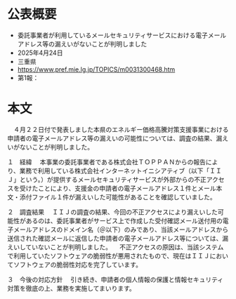 # 公表概要
- 委託事業者が利用しているメールセキュリティサービスにおける電子メールアドレス等の漏えいがないことが判明しました
- 2025年4月24日
- 三重県
- https://www.pref.mie.lg.jp/TOPICS/m0031300468.htm
- 第1報：

# 本文
　４月２２日付で発表しました本県のエネルギー価格高騰対策支援事業における申請者の電子メールアドレス等の漏えいの可能性については、調査の結果、漏えいがないことが判明しました。

１　経緯
　本事業の委託事業者である株式会社ＴＯＰＰＡＮからの報告により、業務で利用している株式会社インターネットイニシアティブ（以下「ＩＩＪ」という。）が提供するメールセキュリティサービスが外部からの不正アクセスを受けたことにより、支援金の申請者の電子メールアドレス１件とメール本文・添付ファイル１件が漏えいした可能性があることを確認していました。

２　調査結果
　ＩＩＪの調査の結果、今回の不正アクセスにより漏えいした可能性があるのは、委託事業者がサービス上で作成した受付確認メール送付用の電子メールアドレスのドメイン名（＠以下）のみであり、当該メールアドレスから送信された確認メールに返信した申請者の電子メールアドレス等については、漏えいしていないことが判明しました。
　不正アクセスの原因は、当該システムで利用していたソフトウェアの脆弱性が悪用されたもので、現在はＩＩＪにおいてソフトウェアの脆弱性対応を完了しています。

３　今後の対応方針
　引き続き、申請者の個人情報の保護と情報セキュリティ対策を徹底の上、業務を実施してまいります。

